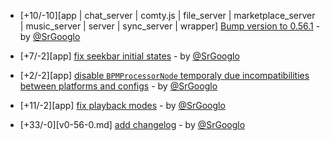 * [+10/-10][app | chat_server | comty.js | file_server | marketplace_server | music_server | server | sync_server | wrapper] [Bump version to 0.56.1](https://github.com/ragestudio/comty/commit/a52b4b5f5913d7422cfce474cd33828b27ec87c3) - by [@SrGooglo](https://github.com/srgooglo)

* [+7/-2][app] [fix seekbar initial states](https://github.com/ragestudio/comty/commit/e21a02a5da2a0483bca7779d4fe19e635a429e62) - by [@SrGooglo](https://github.com/srgooglo)

* [+2/-2][app] [disable `BPMProcessorNode` temporaly due incompatibilities between platforms and configs](https://github.com/ragestudio/comty/commit/0511a508bcad0bef01e8801ff49a6bd2f3fefc0c) - by [@SrGooglo](https://github.com/srgooglo)

* [+11/-2][app] [fix playback modes](https://github.com/ragestudio/comty/commit/7a3d11eba7b34d2c5e470d08d2ab72cff83799f0) - by [@SrGooglo](https://github.com/srgooglo)

* [+33/-0][v0-56-0.md] [add changelog](https://github.com/ragestudio/comty/commit/3a57b1b5fb889862318186671a6b3a44c5cb80d1) - by [@SrGooglo](https://github.com/srgooglo)